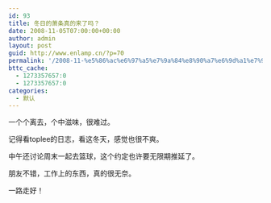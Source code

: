 ```yaml
---
id: 93
title: 冬日的萧条真的来了吗？
date: 2008-11-05T07:00:00+00:00
author: admin
layout: post
guid: http://www.enlamp.cn/?p=70
permalink: '/2008-11-%e5%86%ac%e6%97%a5%e7%9a%84%e8%90%a7%e6%9d%a1%e7%9c%9f%e7%9a%84%e6%9d%a5%e4%ba%86%e5%90%97%ef%bc%9f/'
bttc_cache:
  - 1273357657:0
  - 1273357657:0
categories:
  - 默认
---
```

一个个离去，个中滋味，很难过。

记得看toplee的日志，看这冬天，感觉也很不爽。
  
中午还讨论周末一起去篮球，这个约定也许要无限期推延了。

朋友不错，工作上的东西，真的很无奈。
  
一路走好！